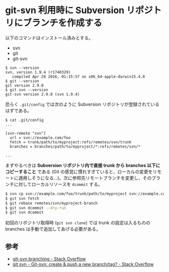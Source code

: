 # git-svn 利用時に Subversion リポジトリにブランチを作成する

以下のコマンドはインストール済みとする。

* svn
* git
* git-svn

```
$ svn --version
svn, version 1.9.4 (r1740329)
   compiled Apr 28 2016, 01:15:57 on x86_64-apple-darwin15.4.0
$ git --version
git version 2.9.0
$ git svn --version
git-svn version 2.9.0 (svn 1.9.4)
```

恐らく `.git/config` では次のように Subversion リポジトリが登録されているはずである。

```
$ cat .git/config
...

[svn-remote "svn"]
  url = svn://example.com/foo
  fetch = trunk/path/to/myproject:refs/remotes/svn/trunk
  branches = branches/path/to/myproject/*:refs/remotes/svn/*

...
```

まずやるべきは **Subversion リポジトリ内で直接 trunk から branches 以下にコピーすること** である (Git の感覚に慣れすぎていると、ローカルの変更をリモートに適用しそうになる…)。次に参照先リモートブランチを変更し、そのブランチに対してローカルリソースを `dcommit` する。

```sh
$ svn cp svn://example.com/foo/trunk/path/to/myproject svn://example.com/foo/branches/path/to/myproject/myproject-branch 
$ git svn fetch
$ git rebase remotes/svn/myproject-branch
$ git svn dcommit --dry-run
$ git svn dcommit
```

初回のリポジトリ取得時 (`git svn clone`) では trunk の設定は入るものの branches は手動で追加してあげる必要がある。

## 参考

- [git-svn branching - Stack Overflow](http://stackoverflow.com/questions/2974016/git-svn-branching)
- [git svn - Git-svn: create & push a new branch/tag? - Stack Overflow](http://stackoverflow.com/questions/2490794/git-svn-create-push-a-new-branch-tag)
